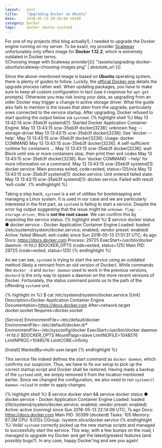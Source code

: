 ```yaml
---
layout:   post
title:    "Upgrading Docker on Ubuntu"
date:     2018-05-13 20:20:00 +0100
category: Docker
tags:     docker ubuntu systemd
---
```

For one of my projects (this blog actually!), I needed to upgrade the Docker
engine running on my server. To be exact, my provider
[Scaleway](https://www.scaleway.com/) unfortunately only offers image for
__Docker 1.12.2__, which is extremely outdated in Docker terms.  
![Choosing image with Scaleway provider]({{ "/assets/upgrading-docker-ubuntu/scaleway-choosing-images.png" | absolute_url }})

Since the above-mentioned image is based on __Ubuntu__ operating system, there
is plenty of guides to follow. Luckily, the [official Docker one](https://docs.docker.com/install/linux/docker-ce/ubuntu/#install-docker-ce)
details the upgrade process rather well. When updating packages, you have to
make sure to keep all custom configuration in tact (use `O` response for
`apt-get` prompts). Otherwise you may risk losing your data, as upgrading from
an older Docker may trigger a change in active storage driver. What the guide
also fails to mention is the issues that stem from the upgrade, particularly
ones connected to the service startup. After upgrading, Docker refused to start
quoting the output below via `systemd`.
{% highlight shell %}
May 13 13:42:14 scw-35eb3f systemd[1]: Started Docker Application Container Engine.
May 13 13:43:15 scw-35eb3f docker[3236]: unknown flag: --storage-driver
May 13 13:43:15 scw-35eb3f docker[3236]: See 'docker --help'.
May 13 13:43:15 scw-35eb3f docker[3236]: Usage:        docker COMMAND
May 13 13:43:15 scw-35eb3f docker[3236]: A self-sufficient runtime for containers
...
May 13 13:43:15 scw-35eb3f docker[3236]:   wait        Block until one or more containers stop, then print their exit codes
May 13 13:43:15 scw-35eb3f docker[3236]: Run 'docker COMMAND --help' for more information on a command.
May 13 13:43:15 scw-35eb3f systemd[1]: docker.service: Main process exited, code=exited, status=125/n/a
May 13 13:43:15 scw-35eb3f systemd[1]: docker.service: Unit entered failed state.
May 13 13:43:15 scw-35eb3f systemd[1]: docker.service: Failed with result 'exit-code'.
{% endhighlight %}

Taking a step back, `systemd` is a set of utilities for bootstrapping and
managing a Linux system. It is used in our case and we are particularly
interested in the first part, as `systemd` is failing to start a service.
Despite the error log output suggesting that the issue might be
`unknown flag: --storage-driver`, this is __not the root cause__. We can
confirm this by inspecting the service status.
{% highlight shell %}
$ service docker status
● docker.service - Docker Application Container Engine
   Loaded: loaded (/etc/systemd/system/docker.service; enabled; vendor preset: enabled)
   Active: failed (Result: exit-code) since Sun 2018-05-13 21:51:31 UTC; 4s ago
     Docs: https://docs.docker.com
  Process: 29725 ExecStart=/usr/bin/docker daemon -H fd:// $DOCKER_OPTS (code=exited, status=125)
 Main PID: 29725 (code=exited, status=125)
{% endhighlight %}

As we can see, `systemd` is trying to start the service using an outdated
method (likely a remnant from an old version of Docker). While commands like
`docker -d` and `docker daemon` used to work in the previous versions,
`dockerd` is the only way to spawn a daemon on the more recent versions of
Docker. Fortunately, the status command points us to the path of the offending
`systemd` unit.

{% highlight ini %}
$ cat /etc/systemd/system/docker.service
[Unit]
Description=Docker Application Container Engine
Documentation=https://docs.docker.com
After=network.target docker.socket
Requires=docker.socket

[Service]
EnvironmentFile=-/etc/default/docker
EnvironmentFile=-/etc/default/docker.d/*
EnvironmentFile=-/etc/sysconfig/docker
ExecStart=/usr/bin/docker daemon -H fd:// $DOCKER_OPTS
MountFlags=slave
LimitNOFILE=1048576
LimitNPROC=1048576
LimitCORE=infinity

[Install]
WantedBy=multi-user.target
{% endhighlight %}

This service file indeed defines the start command as `docker daemon`, which
confirms our suspicion. Thus, we have to fix our setup to pick up the correct
startup script and Docker shall be restored. Having made a backup of the
`systemd` unit, we simply removed it from the location mentioned earlier. Since
we changed the configuration, we also need to run `systemctl daemon-reload` in
order to apply changes.

{% highlight shell %}
$ service docker start && service docker status
● docker.service - Docker Application Container Engine
   Loaded: loaded (/lib/systemd/system/docker.service; enabled; vendor preset: enabled)
   Active: active (running) since Sun 2018-05-13 22:14:06 UTC; 7s ago
     Docs: https://docs.docker.com
 Main PID: 30399 (dockerd)
    Tasks: 105
   Memory: 67.2M
      CPU: 9.012s
   CGroup: /system.slice/docker.service
{% endhighlight %}
Voilà! `systemd` correctly picked up the new startup scripts and managed to
successfully start the service. This way, with a few bumps on the road, I
managed to upgrade my Docker and get the latest/greatest features (and possibly
bugs?). In any case, happy Docker'ing and see you again!
